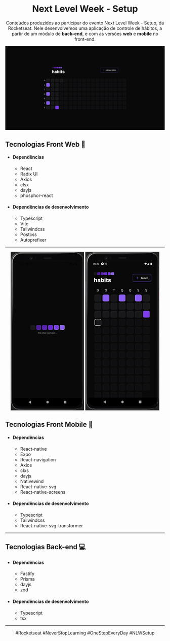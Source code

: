 <h1 align="center">Next Level Week - Setup</h1>

<p align="center">Conteúdos produzidos ao participar do evento Next Level Week - Setup, da Rocketseat. Nele desenvolvemos uma aplicação de controle de hábitos, a partir de um módulo de <b>back-end</b>, e com as versões <b>web</b> e <b>mobile</b> no front-end.</p>

![front-web](./assets/front-web.png)

## Tecnologias Front Web :rocket:

- #### Dependências

  - React
  - Radix UI
  - Axios
  - clsx
  - dayjs
  - phosphor-react

- #### Dependências de desenvolvimento
  - Typescript
  - Vite
  - Tailwindcss
  - Postcss
  - Autoprefixer
  
___
  
<div align="center">
  <img height="500" alt="mobile-cover" src="./assets/mobile-cover.png" /> <img height="500" alt="mobile-app" src="./assets/mobile-app.png" />
</div>

## Tecnologias Front Mobile :iphone:

- #### Dependências

  - React-native
  - Expo
  - React-navigation
  - Axios
  - clxs
  - dayjs
  - Nativewind
  - React-native-svg
  - React-native-screens

- #### Dependências de desenvolvimento

  - Typescript
  - Tailwindcss
  - React-native-svg-transformer

___

## Tecnologias Back-end :computer:

- #### Dependências

  - Fastify
  - Prisma
  - dayjs
  - zod

- #### Dependências de desenvolvimento

  - Typescript
  - tsx

___

<p align="center">#Rocketseat #NeverStopLearning #OneStepEveryDay #NLWSetup</p>

